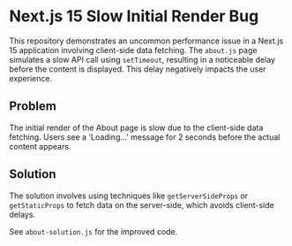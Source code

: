 # Next.js 15 Slow Initial Render Bug

This repository demonstrates an uncommon performance issue in a Next.js 15 application involving client-side data fetching. The `about.js` page simulates a slow API call using `setTimeout`, resulting in a noticeable delay before the content is displayed.  This delay negatively impacts the user experience.

## Problem
The initial render of the About page is slow due to the client-side data fetching. Users see a 'Loading...' message for 2 seconds before the actual content appears.

## Solution
The solution involves using techniques like `getServerSideProps` or `getStaticProps` to fetch data on the server-side, which avoids client-side delays. 

See `about-solution.js` for the improved code.